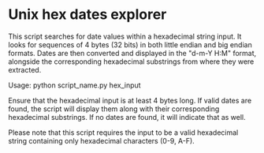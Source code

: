 # Unix hex dates explorer
This script searches for date values within a hexadecimal string input. It looks for sequences of 4 bytes (32 bits) in both little endian and big endian formats. Dates are then converted and displayed in the "d-m-Y H:M" format, alongside the corresponding hexadecimal substrings from where they were extracted.

Usage:
python script_name.py hex_input

Ensure that the hexadecimal input is at least 4 bytes long. If valid dates are found, the script will display them along with their corresponding hexadecimal substrings. If no dates are found, it will indicate that as well.

Please note that this script requires the input to be a valid hexadecimal string containing only hexadecimal characters (0-9, A-F).
